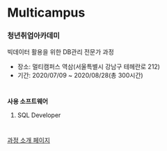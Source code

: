 # Multicampus
### 청년취업아카데미

빅데이터 활용을 위한 DB관리 전문가 과정

* 장소: 멀티캠퍼스 역삼(서울특별시 강남구 테헤란로 212)
* 기간: 2020/07/09 ~ 2020/08/28(총 300시간)
#
__사용 소프트웨어__
1. SQL Developer

#
[과정 소개 페이지](https://www.multicampus.com/em/enrolment/courseDetai?p_menu=NzUjU1VC&p_gubun=Qw==&corsCd=FA007D&corsYr=2020&corsDgrCd=10101)
